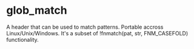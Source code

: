 # glob_match
A header that can be used to match patterns. Portable accross
Linux/Unix/Windows. It's a subset of !fnmatch(pat, str, FNM_CASEFOLD)
functionality.



